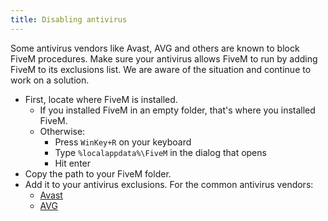 ```yaml
---
title: Disabling antivirus
---
```


Some antivirus vendors like Avast, AVG and others are known to block FiveM procedures. Make sure your antivirus allows
FiveM to run by adding FiveM to its exclusions list. We are aware of the situation and continue to work on a solution.

- First, locate where FiveM is installed.
  - If you installed FiveM in an empty folder, that's where you installed FiveM.
  - Otherwise:
    - Press `WinKey+R` on your keyboard
    - Type `%localappdata%\FiveM` in the dialog that opens
    - Hit enter
- Copy the path to your FiveM folder.
- Add it to your antivirus exclusions. For the common antivirus vendors:
  - [Avast](https://support.avast.com/en-eu/article/Antivirus-scan-exclusions)
  - [AVG](https://support.avg.com/SupportArticleView?urlname=How-to-exclude-file-folder-or-website-from-AVG-scanning)
